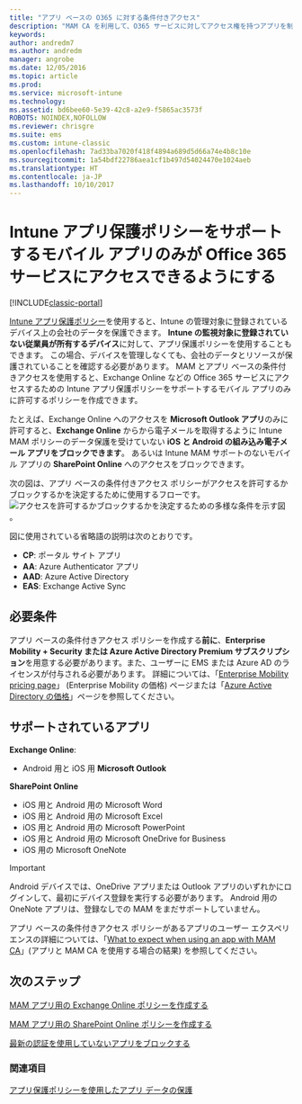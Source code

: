 ```yaml
---
title: "アプリ ベースの O365 に対する条件付きアクセス"
description: "MAM CA を利用して、O365 サービスに対してアクセス権を持つアプリを制御する方法の概念について説明します。"
keywords: 
author: andredm7
ms.author: andredm
manager: angrobe
ms.date: 12/05/2016
ms.topic: article
ms.prod: 
ms.service: microsoft-intune
ms.technology: 
ms.assetid: bd6bee60-5e39-42c8-a2e9-f5865ac3573f
ROBOTS: NOINDEX,NOFOLLOW
ms.reviewer: chrisgre
ms.suite: ems
ms.custom: intune-classic
ms.openlocfilehash: 7ad33ba7020f418f4894a689d5d66a74e4b8c10e
ms.sourcegitcommit: 1a54bdf22786aea1cf1b497d54024470e1024aeb
ms.translationtype: HT
ms.contentlocale: ja-JP
ms.lasthandoff: 10/10/2017
---
```

# <a name="allow-only-mobile-apps-that-support-intune-app-protection-policies-to-access-office-365-services"></a>Intune アプリ保護ポリシーをサポートするモバイル アプリのみが Office 365 サービスにアクセスできるようにする

[!INCLUDE[classic-portal](../includes/classic-portal.md)]

[Intune アプリ保護ポリシー](protect-apps-and-data-with-microsoft-intune.md)を使用すると、Intune の管理対象に登録されているデバイス上の会社のデータを保護できます。 **Intune の監視対象に登録されていない従業員が所有するデバイス**に対して、アプリ保護ポリシーを使用することもできます。  この場合、デバイスを管理しなくても、会社のデータとリソースが保護されていることを確認する必要があります。 MAM とアプリ ベースの条件付きアクセスを使用すると、Exchange Online などの Office 365 サービスにアクセスするための Intune アプリ保護ポリシーをサポートするモバイル アプリのみに許可するポリシーを作成できます。

たとえば、Exchange Online へのアクセスを **Microsoft Outlook アプリ**のみに許可すると、**Exchange Online** からから電子メールを取得するように Intune MAM ポリシーのデータ保護を受けていない **iOS と Android の組み込み電子メール アプリをブロックできます**。 あるいは Intune MAM サポートのないモバイル アプリの **SharePoint Online** へのアクセスをブロックできます。

次の図は、アプリ ベースの条件付きアクセス ポリシーがアクセスを許可するかブロックするかを決定するために使用するフローです。![アクセスを許可するかブロックするかを決定するための多様な条件を示す図](../media/mam-ca-decision-flow_simple.png)。

図に使用されている省略語の説明は次のとおりです。
* **CP**: ポータル サイト アプリ
* **AA**: Azure Authenticator アプリ
* **AAD**: Azure Active Directory
* **EAS**: Exchange Active Sync

## <a name="prerequisites"></a>必要条件
アプリ ベースの条件付きアクセス ポリシーを作成する**前に**、**Enterprise Mobility + Security または Azure Active Directory Premium サブスクリプション**を用意する必要があります。また、ユーザーに EMS または Azure AD のライセンスが付与される必要があります。 詳細については、「[Enterprise Mobility pricing page](https://www.microsoft.com/cloud-platform/enterprise-mobility-pricing)」 (Enterprise Mobility の価格) ページまたは「[Azure Active Directory の価格](https://azure.microsoft.com/pricing/details/active-directory/)」ページを参照してください。


## <a name="supported-apps"></a>サポートされているアプリ
**Exchange Online**:
* Android 用と iOS 用 **Microsoft Outlook**

**SharePoint Online**
* iOS 用と Android 用の Microsoft Word
* iOS 用と Android 用の Microsoft Excel
* iOS 用と Android 用の Microsoft PowerPoint
* iOS 用と Android 用の Microsoft OneDrive for Business
* iOS 用の Microsoft OneNote

>[!IMPORTANT]
>Android デバイスでは、OneDrive アプリまたは Outlook アプリのいずれかにログインして、最初にデバイス登録を実行する必要があります。 Android 用の OneNote アプリは、登録なしでの MAM をまだサポートしていません。

アプリ ベースの条件付きアクセス ポリシーがあるアプリのユーザー エクスペリエンスの詳細については、「[What to expect when using an app with MAM CA](use-apps-with-mam-ca.md)」(アプリと MAM CA を使用する場合の結果) を参照してください。


## <a name="next-steps"></a>次のステップ
[MAM アプリ用の Exchange Online ポリシーを作成する](mam-ca-for-exchange-online.md)

[MAM アプリ用の SharePoint Online ポリシーを作成する](mam-ca-for-sharepoint-online.md)

[最新の認証を使用していないアプリをブロックする](block-apps-with-no-modern-authentication.md)

### <a name="see-also"></a>関連項目

[アプリ保護ポリシーを使用したアプリ データの保護](protect-app-data-using-mobile-app-management-policies-with-microsoft-intune.md)
